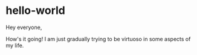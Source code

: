 # hello-world
Hey everyone,

How's it going!
I am just gradually trying to be virtuoso in some aspects of my life.
